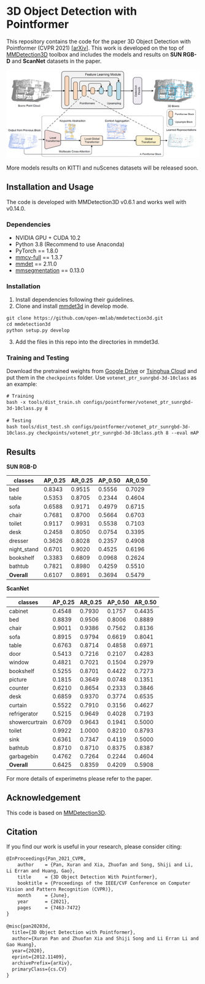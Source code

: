 # 3D Object Detection with Pointformer

This repository contains the code for the paper 3D Object Detection with Pointformer (CVPR 2021) \[[arXiv](https://arxiv.org/abs/2012.11409)\]. This work is developed on the top of [MMDetection3D](https://github.com/open-mmlab/mmdetection3d) toolbox and includes the models and results on **SUN RGB-D** and **ScanNet** datasets in the paper. 

![Overall Structure](figures/structure.png)

More models results on KITTI and nuScenes datasets will be released soon. 

## Installation and Usage

The code is developed with MMDetection3D v0.6.1 and works well with v0.14.0.

### Dependencies

- NVIDIA GPU + CUDA 10.2
- Python 3.8 (Recommend to use Anaconda)
- PyTorch == 1.8.0
- [mmcv-full](https://github.com/open-mmlab/mmcv) == 1.3.7
- [mmdet](https://github.com/open-mmlab/mmdetection) == 2.11.0
- [mmsegmentation](https://github.com/open-mmlab/mmsegmentation) == 0.13.0

### Installation

1. Install dependencies following their guidelines.
2. Clone and install [mmdet3d](https://github.com/open-mmlab/mmdetection3d) in develop mode.

```
git clone https://github.com/open-mmlab/mmdetection3d.git
cd mmdetection3d
python setup.py develop
```

3. Add the files in this repo into the directories in mmdet3d.

### Training and Testing

Download the pretrained weights from [Google Drive](https://drive.google.com/drive/folders/1UcfigZt2ayiDCLP_iJgbUjM3a9HWqkmJ?usp=sharing) or [Tsinghua Cloud](https://cloud.tsinghua.edu.cn/d/12f0ee13f7984c0fb338/) and put them in the `checkpoints` folder. Use `votenet_ptr_sunrgbd-3d-10class` as an example:

```
# Training
bash -x tools/dist_train.sh configs/pointformer/votenet_ptr_sunrgbd-3d-10class.py 8

# Testing 
bash tools/dist_test.sh configs/pointformer/votenet_ptr_sunrgbd-3d-10class.py checkpoints/votenet_ptr_sunrgbd-3d-10class.pth 8 --eval mAP
```

## Results

**SUN RGB-D**

| classes     | AP_0.25 | AR_0.25 | AP_0.50 | AR_0.50 |
| ----------- | ------- | ------- | ------- | ------- |
| bed         | 0.8343  | 0.9515  | 0.5556  | 0.7029  |
| table       | 0.5353  | 0.8705  | 0.2344  | 0.4604  | 
| sofa        | 0.6588  | 0.9171  | 0.4979  | 0.6715  |
| chair       | 0.7681  | 0.8700  | 0.5664  | 0.6703  |
| toilet      | 0.9117  | 0.9931  | 0.5538  | 0.7103  |
| desk        | 0.2458  | 0.8050  | 0.0754  | 0.3395  |
| dresser     | 0.3626  | 0.8028  | 0.2357  | 0.4908  |
| night_stand | 0.6701  | 0.9020  | 0.4525  | 0.6196  |      
| bookshelf   | 0.3383  | 0.6809  | 0.0968  | 0.2624  |
| bathtub     | 0.7821  | 0.8980  | 0.4259  | 0.5510  |
| **Overall** | 0.6107  | 0.8691  | 0.3694  | 0.5479  |
    
**ScanNet**

| classes        | AP_0.25 | AR_0.25 | AP_0.50 | AR_0.50 |
| -------------- | ------- | ------- | ------- | ------- |
| cabinet        | 0.4548  | 0.7930  | 0.1757  | 0.4435  |
| bed            | 0.8839  | 0.9506  | 0.8006  | 0.8889  |
| chair          | 0.9011  | 0.9386  | 0.7562  | 0.8136  |
| sofa           | 0.8915  | 0.9794  | 0.6619  | 0.8041  |
| table          | 0.6763  | 0.8714  | 0.4858  | 0.6971  |
| door           | 0.5413  | 0.7216  | 0.2107  | 0.4283  |
| window         | 0.4821  | 0.7021  | 0.1504  | 0.2979  |
| bookshelf      | 0.5255  | 0.8701  | 0.4422  | 0.7273  |
| picture        | 0.1815  | 0.3649  | 0.0748  | 0.1351  |
| counter        | 0.6210  | 0.8654  | 0.2333  | 0.3846  |
| desk           | 0.6859  | 0.9370  | 0.3774  | 0.6535  |
| curtain        | 0.5522  | 0.7910  | 0.3156  | 0.4627  |
| refrigerator   | 0.5215  | 0.9649  | 0.4028  | 0.7193  |
| showercurtrain | 0.6709  | 0.9643  | 0.1941  | 0.5000  |
| toilet         | 0.9922  | 1.0000  | 0.8210  | 0.8793  |
| sink           | 0.6361  | 0.7347  | 0.4119  | 0.5000  |
| bathtub        | 0.8710  | 0.8710  | 0.8375  | 0.8387  |
| garbagebin     | 0.4762  | 0.7264  | 0.2244  | 0.4604  |
| **Overall**    | 0.6425  | 0.8359  | 0.4209  | 0.5908  |


For more details of experimetns please refer to the paper.

## Acknowledgement

This code is based on [MMDetection3D](https://github.com/open-mmlab/mmdetection3d).

## Citation

If you find our work is useful in your research, please consider citing:

```
@InProceedings{Pan_2021_CVPR,
    author    = {Pan, Xuran and Xia, Zhuofan and Song, Shiji and Li, Li Erran and Huang, Gao},
    title     = {3D Object Detection With Pointformer},
    booktitle = {Proceedings of the IEEE/CVF Conference on Computer Vision and Pattern Recognition (CVPR)},
    month     = {June},
    year      = {2021},
    pages     = {7463-7472}
}

@misc{pan20203d,
  title={3D Object Detection with Pointformer}, 
  author={Xuran Pan and Zhuofan Xia and Shiji Song and Li Erran Li and Gao Huang},
  year={2020},
  eprint={2012.11409},
  archivePrefix={arXiv},
  primaryClass={cs.CV}
}
```